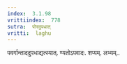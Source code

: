 ```yaml
---
index:  3.1.98
vrittiindex:  778
sutra:  पोरदुपधात्
vritti:  laghu 
---
```


पवर्गान्ताददुपधाद्यत्स्यात्. ण्यतोऽपवादः. शप्यम्. लभ्यम्..

